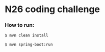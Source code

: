 # N26 coding challenge

### How to run:
```bash
$ mvn clean install
```
```bash
$ mvn spring-boot:run
```